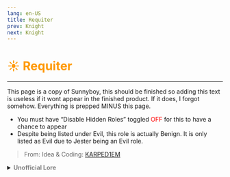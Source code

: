 ```yaml
---
lang: en-US
title: Requiter
prev: Knight
next: Knight
---
```


# <font color="#ff9902">☀️ <b>Requiter</b></font> <Badge text="Hidden" type="tip" vertical="middle"/>
---

This page is a copy of Sunnyboy, this should be finished so adding this text is useless if it wont appear in the finished product. If it does, I forgot somehow. Everything is prepped MINUS this page.

* You must have “Disable Hidden Roles” toggled <font color=red>OFF</font> for this to have a chance to appear
* Despite being listed under Evil, this role is actually Benign. It is only listed as Evil due to Jester being an Evil role.

> From: Idea & Coding: [KARPED1EM](https://github.com/KARPED1EM)

<details>
<summary><b><font color=gray>Unofficial Lore</font></b></summary>

Placeholder: This role is a ROLE OH EM GOSH
> Submitted by: Member
</details>